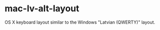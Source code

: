 mac-lv-alt-layout
=================

OS X keyboard layout similar to the Windows "Latvian (QWERTY)" layout.
